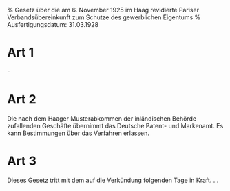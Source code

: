 % Gesetz über die am 6. November 1925 im Haag revidierte Pariser Verbandsübereinkunft zum Schutze des gewerblichen Eigentums
% Ausfertigungsdatum: 31.03.1928
 
# Art 1

\-

# Art 2

Die nach dem Haager Musterabkommen der inländischen Behörde zufallenden Geschäfte übernimmt das Deutsche Patent- und Markenamt. Es kann Bestimmungen über das Verfahren erlassen.

# Art 3

Dieses Gesetz tritt mit dem auf die Verkündung folgenden Tage in Kraft. ...
